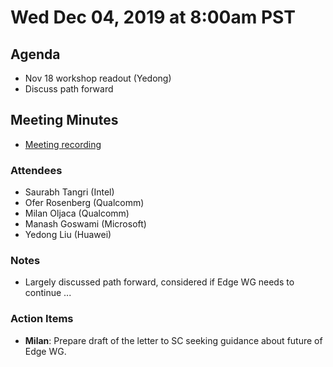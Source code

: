 # Wed Dec 04, 2019 at 8:00am PST

## Agenda
* Nov 18 workshop readout (Yedong)
* Discuss path forward

## Meeting Minutes
* [Meeting recording](https://youtu.be/a_2xBHU1RgQ)

### Attendees 
* Saurabh Tangri (Intel)
* Ofer Rosenberg (Qualcomm)
* Milan Oljaca (Qualcomm)
* Manash Goswami (Microsoft)
* Yedong Liu (Huawei)
 
### Notes
* Largely discussed path forward, considered if Edge WG needs to continue ...

### Action Items
* **Milan**: Prepare draft of the letter to SC seeking guidance about future of Edge WG. 

